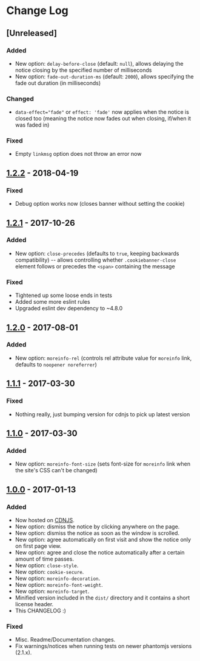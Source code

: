 # Change Log

## [Unreleased]
### Added
- New option: `delay-before-close` (default: `null`), allows delaying the notice
closing by the specified number of milliseconds
- New option: `fade-out-duration-ms` (default: `2000`), allows specifying the
fade out duration (in milliseconds)

### Changed
- `data-effect="fade"` or `effect: 'fade'` now applies when the notice is closed
too (meaning the notice now fades out when closing, if/when it was faded in)

### Fixed
- Empty `linkmsg` option does not throw an error now

## [1.2.2](https://github.com/dobarkod/cookie-banner/compare/1.2.1...1.2.2) - 2018-04-19
### Fixed
- Debug option works now (closes banner without setting the cookie)

## [1.2.1](https://github.com/dobarkod/cookie-banner/compare/1.2.0...1.2.1) - 2017-10-26
### Added
- New option: `close-precedes` (defaults to `true`, keeping backwards compatibility) -- allows controlling whether `.cookiebanner-close` element follows or precedes the `<span>` containing the message

### Fixed
- Tightened up some loose ends in tests
- Added some more eslint rules
- Upgraded eslint dev dependency to ~4.8.0

## [1.2.0](https://github.com/dobarkod/cookie-banner/compare/1.1.1...1.2.0) - 2017-08-01
### Added
- New option: `moreinfo-rel` (controls rel attribute value for `moreinfo` link, defaults to `noopener noreferrer`)

## [1.1.1](https://github.com/dobarkod/cookie-banner/compare/1.1.0...1.1.1) - 2017-03-30
### Fixed
 - Nothing really, just bumping version for cdnjs to pick up latest version

## [1.1.0](https://github.com/dobarkod/cookie-banner/compare/1.0.0...1.1.0) - 2017-03-30
### Added
 - New option: `moreinfo-font-size` (sets font-size for `moreinfo` link when the site's CSS can't be changed)

## [1.0.0](https://github.com/dobarkod/cookie-banner/compare/761222ef3c62efa93c5660a2e1fea52f5e4e2176...1.0.0) - 2017-01-13
### Added
- Now hosted on [CDNJS](https://cdnjs.com/libraries/cookie-banner).
- New option: dismiss the notice by clicking anywhere on the page.
- New option: dismiss the notice as soon as the window is scrolled.
- New option: agree automatically on first visit and show the notice only on first page view.
- New option: agree and close the notice automatically after a certain amount of time passes.
- New option: `close-style`.
- New option: `cookie-secure`.
- New option: `moreinfo-decoration`.
- New option: `moreinfo-font-weight`.
- New option: `moreinfo-target`.
- Minified version included in the `dist/` directory and it contains a short license header.
- This CHANGELOG :)

### Fixed
- Misc. Readme/Documentation changes.
- Fix warnings/notices when running tests on newer phantomjs versions (2.1.x).
